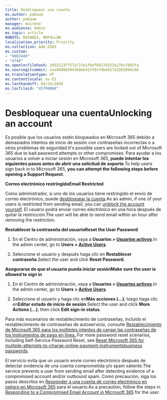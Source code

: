 ```yaml
---
title: Desbloquear una cuenta
ms.author: pebaum
author: pebaum
manager: mnirkhe
ms.audience: Admin
ms.topic: article
ROBOTS: NOINDEX, NOFOLLOW
localization_priority: Priority
ms.collection: Adm_O365
ms.custom:
- "9002449"
- "4748"
ms.openlocfilehash: 3d32123f757a727e1f6ef04270152e276cf803fa
ms.sourcegitcommit: cead49883943b0eb413f8cf4be617a32b5099cb6
ms.translationtype: HT
ms.contentlocale: es-ES
ms.lasthandoff: 04/24/2020
ms.locfileid: "43799068"
---
```

# <a name="unlocking-an-account"></a><span data-ttu-id="6765d-102">Desbloquear una cuenta</span><span class="sxs-lookup"><span data-stu-id="6765d-102">Unlocking an account</span></span>

<span data-ttu-id="6765d-103">Es posible que los usuarios estén bloqueados en Microsoft 365 debido a demasiados intentos de inicio de sesión con contraseñas incorrectas o a otros problemas de seguridad.</span><span class="sxs-lookup"><span data-stu-id="6765d-103">It's possible users are locked out of Microsoft 365 due to bad password attempts or other compromises.</span></span> <span data-ttu-id="6765d-104">Para ayudar a los usuarios a volver a iniciar sesión en Microsoft 365, **puede intentar los siguientes pasos antes de abrir una solicitud de soporte**.</span><span class="sxs-lookup"><span data-stu-id="6765d-104">To help users sign back in to Microsoft 365, **you can attempt the following steps before opening a Support Request**.</span></span> 

<span data-ttu-id="6765d-105">**Correo electrónico restringido**</span><span class="sxs-lookup"><span data-stu-id="6765d-105">**Email Restricted**</span></span>

<span data-ttu-id="6765d-106">Como administrador, si uno de los usuarios tiene restringido el envío de correo electrónico, puede [desbloquear la cuenta](https://docs.microsoft.com/microsoft-365/security/office-365-security/removing-user-from-restricted-users-portal-after-spam).</span><span class="sxs-lookup"><span data-stu-id="6765d-106">As an admin, if one of your users is restricted from sending email, you can [unblock the account yourself](https://docs.microsoft.com/microsoft-365/security/office-365-security/removing-user-from-restricted-users-portal-after-spam).</span></span> <span data-ttu-id="6765d-107">El usuario podrá enviar correo electrónico en una hora después de quitar la restricción.</span><span class="sxs-lookup"><span data-stu-id="6765d-107">The user will be able to send email within an hour after removing the restriction.</span></span>

<span data-ttu-id="6765d-108">**Restablecer la contraseña del usuario**</span><span class="sxs-lookup"><span data-stu-id="6765d-108">**Reset the User Password**</span></span>

1. <span data-ttu-id="6765d-109">En el Centro de administración, vaya a **Usuarios > [Usuarios activos](https://admin.microsoft.com/Adminportal/Home?source=applauncher#/users)**.</span><span class="sxs-lookup"><span data-stu-id="6765d-109">In the admin center, go to **Users > [Active Users](https://admin.microsoft.com/Adminportal/Home?source=applauncher#/users)**.</span></span>

2. <span data-ttu-id="6765d-110">Seleccione el usuario y después haga clic en **Restablecer contraseña**.</span><span class="sxs-lookup"><span data-stu-id="6765d-110">Select the user and click **Reset Password**.</span></span>

<span data-ttu-id="6765d-111">**Asegurarse de que el usuario pueda iniciar sesión**</span><span class="sxs-lookup"><span data-stu-id="6765d-111">**Make sure the user is allowed to sign in**</span></span>

1. <span data-ttu-id="6765d-112">En el Centro de administración, vaya a **Usuarios > [Usuarios activos](https://admin.microsoft.com/Adminportal/Home?source=applauncher#/users)**.</span><span class="sxs-lookup"><span data-stu-id="6765d-112">In the admin center, go to **Users > [Active Users](https://admin.microsoft.com/Adminportal/Home?source=applauncher#/users)**.</span></span>

2. <span data-ttu-id="6765d-113">Seleccione el usuario y haga clic en**Más acciones (...)**; luego haga clic en**Editar estado de inicio de sesión**.</span><span class="sxs-lookup"><span data-stu-id="6765d-113">Select the user and click **More Actions (...)**; then click **Edit sign-in status**.</span></span>

<span data-ttu-id="6765d-114">Para más escenarios de restablecimiento de contraseñas, incluido el restablecimiento de contraseñas de autoservicio, consulte [Restablecimiento de Microsoft 365 para los múltiples intentos de cargar las contraseñas de los instrumentos de pago en línea.](https://docs.microsoft.com/microsoft-365/admin/add-users/reset-passwords?view=o365-worldwide).</span><span class="sxs-lookup"><span data-stu-id="6765d-114">For more password reset scenarios, including Self-Service Password Reset, see [Reset Microsoft 365 for multiple-attempts-to-charge-online-payment-instrumentsbusiness passwords](https://docs.microsoft.com/microsoft-365/admin/add-users/reset-passwords?view=o365-worldwide).</span></span>

<span data-ttu-id="6765d-115">El servicio evita que un usuario envíe correo electrónico después de detectar evidencia de una cuenta comprometida y/o spam saliente.</span><span class="sxs-lookup"><span data-stu-id="6765d-115">The service prevents a user from sending email after detecting evidence of a compromised account and/or outbound spam.</span></span> <span data-ttu-id="6765d-116">Como precaución, siga los pasos descritos en [Responder a una cuenta de correo electrónico en peligro en Microsoft 365](https://docs.microsoft.com/office365/securitycompliance/responding-to-a-compromised-email-account) para el usuario.</span><span class="sxs-lookup"><span data-stu-id="6765d-116">As a precaution, follow the steps in [Responding to a Compromised Email Account in Microsoft 365](https://docs.microsoft.com/office365/securitycompliance/responding-to-a-compromised-email-account) for the user.</span></span>
